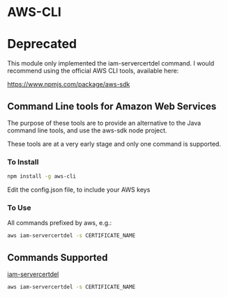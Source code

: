 # AWS-CLI

# Deprecated

This module only implemented the iam-servercertdel command.  I would recommend
using the official AWS CLI tools, available here:

https://www.npmjs.com/package/aws-sdk

## Command Line tools for Amazon Web Services

The purpose of these tools are to provide an alternative to the Java command line tools, and use
the aws-sdk node project.

These tools are at a very early stage and only one command is supported.

### To Install

```sh
npm install -g aws-cli
```

Edit the config.json file, to include your AWS keys

### To Use

All commands prefixed by aws, e.g.:

```sh
aws iam-servercertdel -s CERTIFICATE_NAME
```

## Commands Supported

[iam-servercertdel](http://docs.aws.amazon.com/IAM/latest/CLIReference/servercertdel.html)

```sh
aws iam-servercertdel -s CERTIFICATE_NAME
```
